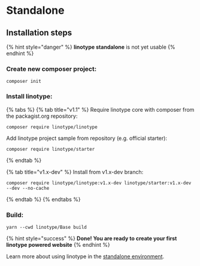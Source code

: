# Standalone

## Installation steps

{% hint style="danger" %}
**linotype standalone** is not yet usable
{% endhint %}

### Create new composer project:

```text
composer init
```

### Install linotype:

{% tabs %}
{% tab title="v1.1" %}
Require linotype core with composer from the packagist.org repository:

```text
composer require linotype/linotype
```

Add linotype project sample from repository \(e.g. official starter\):

```text
composer require linotype/starter
```
{% endtab %}

{% tab title="v1.x-dev" %}
Install from v1.x-dev branch:

```text
composer require linotype/linotype:v1.x-dev linotype/starter:v1.x-dev --dev --no-cache
```
{% endtab %}
{% endtabs %}

### Build:

```text
yarn --cwd linotype/Base build
```

{% hint style="success" %}
**Done! You are ready to create your first linotype powered website**
{% endhint %}

Learn more about using linotype in the [standalone environment](../environement/standalone.md).

